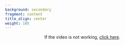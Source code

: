 ```yaml
---
background: secondary
fragment: content
title_align: center
weight: 105
---
```


<center>  

If the video is not working, [click here](https://tube.nocturlab.fr/videos/watch/10485e9f-c8b7-4571-b2cd-f49aada6a79e).

</center>  
